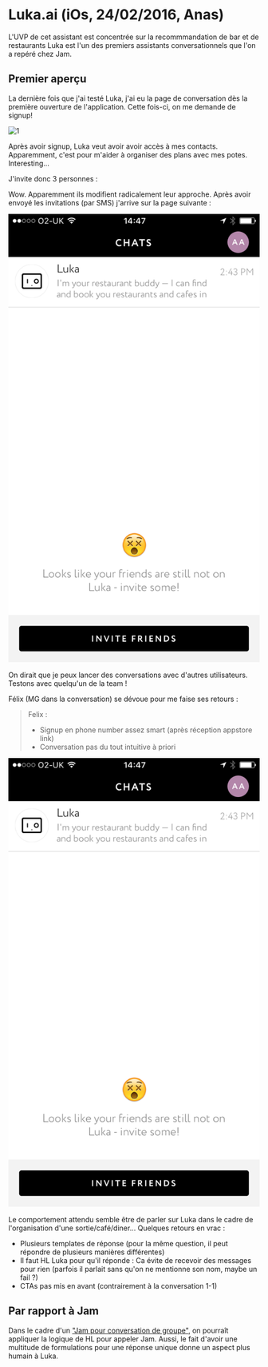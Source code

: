 # Luka.ai (iOs, 24/02/2016, Anas)

L'UVP de cet assistant est concentrée sur la recommmandation de bar et de restaurants
Luka est l'un des premiers assistants conversationnels que l'on a repéré chez Jam.

## Premier aperçu

La dernière fois que j'ai testé Luka, j'ai eu la page de conversation dès la première
ouverture de l'application. Cette fois-ci, on me demande de signup!

![1](images/luka_signup.PNG)

Après avoir signup, Luka veut avoir avoir accès à mes contacts. Apparemment, c'est 
pour m'aider à organiser des plans avec mes potes. Interesting...

J'invite donc 3 personnes :

Wow. Apparemment ils modifient radicalement leur approche. Après avoir envoyé les invitations (par SMS) j'arrive sur la page suivante : 

![2](images/luka_main.PNG)

On dirait que je peux lancer des conversations avec d'autres utilisateurs. Testons 
avec quelqu'un de la team ! 

Félix (MG dans la conversation) se dévoue pour me faise ses retours :

>Felix : 
> - Signup en phone number assez smart (après réception appstore link)
> - Conversation pas du tout intuitive à priori

![3](images/luka_convo.PNG)

Le comportement attendu semble être de parler sur Luka dans le cadre de 
l'organisation d'une sortie/café/diner... Quelques retours en vrac :

 - Plusieurs templates de réponse (pour la même question, il peut répondre 
   de plusieurs manières différentes)
 - Il faut HL Luka pour qu'il réponde : Ca évite de recevoir des messages pour rien
   (parfois il parlait sans qu'on ne mentionne son nom, maybe un fail ?)
 - CTAs pas mis en avant (contrairement à la conversation 1-1)

## Par rapport à Jam

Dans le cadre d'un ["Jam pour conversation de groupe"](https://trello.com/c/g78ezLnF/469-jam-dans-une-conversation-de-groupe), 
on pourraît appliquer la logique de HL pour appeler Jam.
Aussi, le fait d'avoir une multitude de formulations pour une réponse unique
donne un aspect plus humain à Luka.
